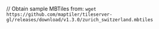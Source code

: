 // Obtain sample MBTiles from: `wget https://github.com/maptiler/tileserver-gl/releases/download/v1.3.0/zurich_switzerland.mbtiles`
